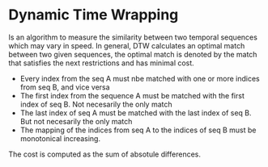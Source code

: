 # Dynamic Time Wrapping

Is an algorithm to measure the similarity between two temporal sequences which
may vary in speed. In general, DTW calculates an optimal match between two
given sequences, the optimal match is denoted by the match that satisfies the
next restrictions and has minimal cost.

- Every index from the seq A must nbe matched with one or more indices from seq
B, and vice versa
- The first index from the sequence A must be matched with the first index of 
seq B. Not necesarily the only match
- The last index of seq A must be matched with the last index of seq B. But not
necesarily the only match
- The mapping of the indices from seq A to the indices of seq B must be monotonical
increasing.

The cost is computed as the sum of absotule differences.
